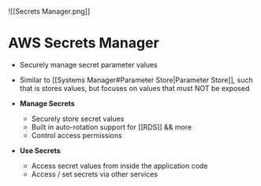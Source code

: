 ![[Secrets Manager.png]]
# AWS Secrets Manager
- Securely manage secret parameter values
- Similar to [[Systems Manager#Parameter Store|Parameter Store]], such that is stores values, but focuses on values that must NOT be exposed

- **Manage Secrets**
	- Securely store secret values
	- Built in auto-rotation support for [[RDS]] && more
	- Control access permissions
- **Use Secrets**
	- Access secret values from inside the application code
	- Access / set secrets via other services
